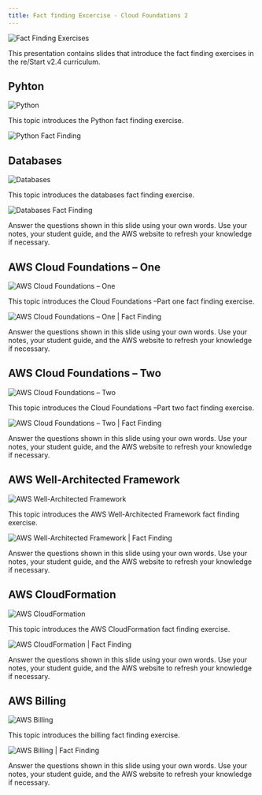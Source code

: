 ```yaml
---
title: Fact finding Excercise - Cloud Foundations 2
---
```


![Fact Finding Exercises](../../../assets/jumpstart/cloud-foundations-2/intro.png)

This presentation contains slides that introduce the fact finding exercises in the re/Start v2.4 curriculum.

## Pyhton
![Python](../../../assets/jumpstart/cloud-foundations-2/python.png)

This topic introduces the Python fact finding exercise.

![Python Fact Finding](../../../assets/jumpstart/cloud-foundations-2/python_fact_finding.png)

## Databases
![Databases](../../../assets/jumpstart/cloud-foundations-2/databases.png)

This topic introduces the databases fact finding exercise.

![Databases Fact Finding](../../../assets/jumpstart/cloud-foundations-2/databases_fact_finding.png)

Answer the questions shown in this slide using your own words. Use your notes, your student guide, and the AWS website to refresh your knowledge if necessary.

## AWS Cloud Foundations – One
![AWS Cloud Foundations – One](../../../assets/jumpstart/cloud-foundations-2/cloud_foundations_one.png)

This topic introduces the Cloud Foundations –Part one fact finding exercise.

![AWS Cloud Foundations – One | Fact Finding](../../../assets/jumpstart/cloud-foundations-2/cloud_foundations_one_fact_finding.png)

Answer the questions shown in this slide using your own words. Use your notes, your student guide, and the AWS website to refresh your knowledge if necessary.

## AWS Cloud Foundations – Two
![AWS Cloud Foundations – Two](../../../assets/jumpstart/cloud-foundations-2/cloud_foundations_two.png)

This topic introduces the Cloud Foundations –Part two fact finding exercise.

![AWS Cloud Foundations – Two | Fact Finding](../../../assets/jumpstart/cloud-foundations-2/cloud_foundations_two_fact_finding.png)

Answer the questions shown in this slide using your own words. Use your notes, your student guide, and the AWS website to refresh your knowledge if necessary.

## AWS Well-Architected Framework
![AWS Well-Architected Framework](../../../assets/jumpstart/cloud-foundations-2/aws_waf.png)

This topic introduces the AWS Well-Architected Framework fact finding exercise.

![AWS Well-Architected Framework | Fact Finding](../../../assets/jumpstart/cloud-foundations-2/aws_waf_fact_finding.png)

Answer the questions shown in this slide using your own words. Use your notes, your student guide, and the AWS website to refresh your knowledge if necessary.

## AWS CloudFormation
![AWS CloudFormation](../../../assets/jumpstart/cloud-foundations-2/cloudformation.png)

This topic introduces the AWS CloudFormation fact finding exercise.

![AWS CloudFormation | Fact Finding](../../../assets/jumpstart/cloud-foundations-2/cloudformation_fact_finding.png)

Answer the questions shown in this slide using your own words. Use your notes, your student guide, and the AWS website to refresh your knowledge if necessary.

## AWS Billing
![AWS Billing](../../../assets/jumpstart/cloud-foundations-2/aws_billing.png)

This topic introduces the billing fact finding exercise.

![AWS Billing | Fact Finding](../../../assets/jumpstart/cloud-foundations-2/aws_billing_fact_finding.png)

Answer the questions shown in this slide using your own words. Use your notes, your student guide, and the AWS website to refresh your knowledge if necessary.